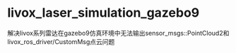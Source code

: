 # livox_laser_simulation_gazebo9
解决livox系列雷达在gazebo9仿真环境中无法输出sensor_msgs::PointCloud2和livox_ros_driver/CustomMsg点云问题
